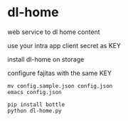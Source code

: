 # dl-home
web service to dl home content

use your intra app client secret as KEY

install dl-home on storage

configure fajitas with the same KEY


```
mv config.sample.json config.json
emacs config.json

pip install bottle
python dl-home.py
```
